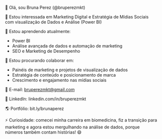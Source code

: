 👋 Olá, sou Bruna Perez (@bruperezmkt) 

👀 Estou interessada em Marketing Digital e Estratégia de Mídias Sociais com visualização de Dados e Análise (Power BI) 

🌱 Estou aprendendo atualmente:

- Power BI
- Análise avançada de dados e automação de marketing
- SEO e Marketing de Desempenho

💞️ Estou procurando colaborar em:

- Painéis de marketing e projetos de visualização de dados
- Estratégia de conteúdo e posicionamento de marca
- Crescimento e engajamento nas mídias sociais

  
📩 E-mail: bruperezmkt@gmail.com

🔗 LinkedIn: linkedin.com/in/bruperezmkt

🌎 Portfólio: bit.ly/brunaperez

⚡ Curiosidade: comecei minha carreira em biomedicina, fiz a transição para marketing e agora estou mergulhando na análise de dados, porque números também contam histórias! 😄
